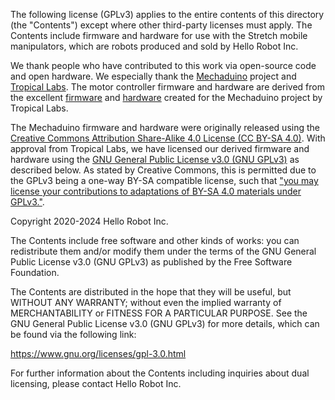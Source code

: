 The following license (GPLv3) applies to the entire contents of this directory (the "Contents") except where other third-party licenses must apply. The Contents include firmware and hardware for use with the Stretch mobile manipulators, which are robots produced and sold by Hello Robot Inc.

We thank people who have contributed to this work via open-source code and open hardware. We especially thank the [Mechaduino](https://tropical-labs.com/mechaduino/) project and [Tropical Labs](https://tropical-labs.com/). The motor controller firmware and hardware are derived from the excellent [firmware](https://github.com/jcchurch13/Mechaduino-Firmware) and [hardware](https://github.com/jcchurch13/Mechaduino-Hardware) created for the Mechaduino project by Tropical Labs.

The Mechaduino firmware and hardware were originally released using the [Creative Commons Attribution Share-Alike 4.0 License (CC BY-SA 4.0)](https://creativecommons.org/licenses/by-sa/4.0/). With approval from Tropical Labs, we have licensed our derived firmware and hardware using the [GNU General Public License v3.0 (GNU GPLv3)](https://www.gnu.org/licenses/gpl-3.0.html) as described below. As stated by Creative Commons, this is permitted due to the GPLv3 being a one-way BY-SA compatible license, such that ["you may license your contributions to adaptations of BY-SA 4.0 materials under GPLv3."](https://creativecommons.org/share-your-work/licensing-considerations/compatible-licenses).

Copyright 2020-2024 Hello Robot Inc.

The Contents include free software and other kinds of works: you can redistribute them and/or modify them under the terms of the GNU General Public License v3.0 (GNU GPLv3) as published by the Free Software Foundation.

The Contents are distributed in the hope that they will be useful, but WITHOUT ANY WARRANTY; without even the implied warranty of MERCHANTABILITY or FITNESS FOR A PARTICULAR PURPOSE. See the GNU General Public License v3.0 (GNU GPLv3) for more details, which can be found via the following link:

https://www.gnu.org/licenses/gpl-3.0.html

For further information about the Contents including inquiries about dual licensing, please contact Hello Robot Inc.
